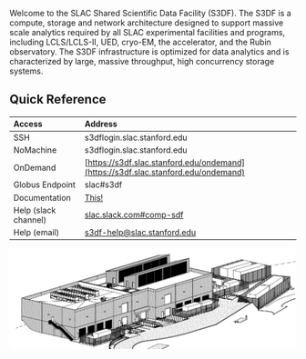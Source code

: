 Welcome to the SLAC Shared Scientific Data Facility (S3DF). The S3DF is a compute, storage and network architecture designed to support massive scale analytics required by all SLAC experimental facilities and programs, including LCLS/LCLS-II, UED, cryo-EM, the accelerator, and the Rubin observatory. The S3DF infrastructure is optimized for data analytics and is characterized by large, massive throughput, high concurrency storage systems. 

## Quick Reference

| Access 	| Address | 
| :--- | :--- |
| SSH 	|  s3dflogin.slac.stanford.edu |
| NoMachine |  s3dflogin.slac.stanford.edu |
| OnDemand 	| [https://s3df.slac.stanford.edu/ondemand](https://s3df.slac.stanford.edu/ondemand) 	|  	
| Globus Endpoint 	| slac#s3df 	|  	
| Documentation | [This!](/ ':ignore') |
| Help (slack channel) | [slac.slack.com#comp-sdf](https://app.slack.com/client/T1X4J8FJ8/C01965DTG91) |
| Help (email) | s3df-help@slac.stanford.edu |

![SRCF-II](assets/srcf-ii.png)
